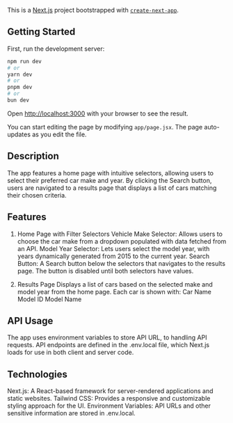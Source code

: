 This is a [Next.js](https://nextjs.org) project bootstrapped with [`create-next-app`](https://github.com/vercel/next.js/tree/canary/packages/create-next-app).

## Getting Started

First, run the development server:

```bash
npm run dev
# or
yarn dev
# or
pnpm dev
# or
bun dev
```

Open [http://localhost:3000](http://localhost:3000) with your browser to see the result.

You can start editing the page by modifying `app/page.jsx`. The page auto-updates as you edit the file.

## Description

The app features a home page with intuitive selectors, allowing users to select their preferred car make and year. By clicking the Search button, users are navigated to a results page that displays a list of cars matching their chosen criteria.

## Features
1. Home Page with Filter Selectors
Vehicle Make Selector: Allows users to choose the car make from a dropdown populated with data fetched from an API.
Model Year Selector: Lets users select the model year, with years dynamically generated from 2015 to the current year.
Search Button: A Search button below the selectors that navigates to the results page. The button is disabled until both selectors have values.

2. Results Page
Displays a list of cars based on the selected make and model year from the home page.
Each car is shown with:
Car Name
Model ID
Model Name

## API Usage
The app uses environment variables to store API URL, to handling API requests. API endpoints are defined in the .env.local file, which Next.js loads for use in both client and server code.

## Technologies
Next.js: A React-based framework for server-rendered applications and static websites.
Tailwind CSS: Provides a responsive and customizable styling approach for the UI.
Environment Variables: API URLs and other sensitive information are stored in .env.local.
